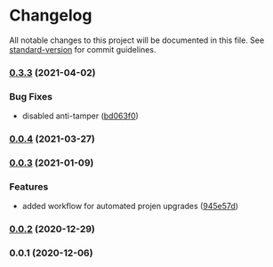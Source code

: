 # Changelog

All notable changes to this project will be documented in this file. See [standard-version](https://github.com/conventional-changelog/standard-version) for commit guidelines.

### [0.3.3](https://github.com/stefan.freitag/projen-budget-notifier/compare/v0.0.4...v0.3.3) (2021-04-02)


### Bug Fixes

* disabled anti-tamper ([bd063f0](https://github.com/stefan.freitag/projen-budget-notifier/commit/bd063f0977f564ecdb7613d28968f91567032bdb))

### [0.0.4](https://github.com/stefan.freitag/projen-budget-notifier/compare/v0.0.3...v0.0.4) (2021-03-27)

### [0.0.3](https://github.com/stefan.freitag/projen-budget-notifier/compare/v0.0.2...v0.0.3) (2021-01-09)


### Features

* added workflow for automated projen upgrades ([945e57d](https://github.com/stefan.freitag/projen-budget-notifier/commit/945e57d8547daf8c20c51a07611897faed363847))

### [0.0.2](https://github.com/stefan.freitag/projen-budget-notifier/compare/v0.0.1...v0.0.2) (2020-12-29)

### 0.0.1 (2020-12-06)
